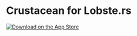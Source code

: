 # Crustacean for Lobste.rs

<p align="left">
    <a href="https://apps.apple.com/us/app/crustacean-for-lobsters/id6742195107">
        <img src="https://upload.wikimedia.org/wikipedia/commons/3/3c/Download_on_the_App_Store_Badge.svg" alt="Download on the App Store">
    </a>
</p>

